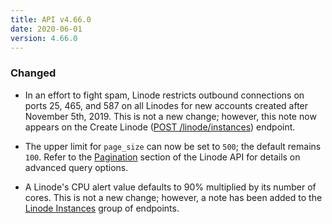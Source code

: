 ```yaml
---
title: API v4.66.0
date: 2020-06-01
version: 4.66.0
---
```


### Changed

- In an effort to fight spam, Linode restricts outbound connections on ports 25, 465, and 587 on all Linodes for new accounts created after November 5th, 2019. This is not a new change; however, this note now appears on the Create Linode ([POST /linode/instances](/docs/api/linode-instances/#linode-create)) endpoint.

- The upper limit for `page_size` can now be set to `500`; the default remains `100`. Refer to the [Pagination](/docs/api/) section of the Linode API for details on advanced query options.

- A Linode's CPU alert value defaults to 90% multiplied by its number of cores. This is not a new change; however, a note has been added to the [Linode Instances](/docs/api/linode-instances/#linodes-list) group of endpoints.